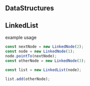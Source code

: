 ## DataStructures

## LinkedList

example usage

```js
const nextNode = new LinkedNode(2);
const node = new LinkedNode(1);
node.pointTo(nextNode);
const otherNode = new LinkedNode(3);

const list = new LinkedList(node);

list.add(otherNode);
```
